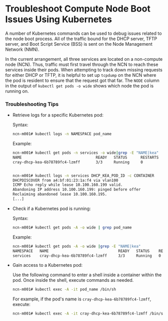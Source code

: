 # Troubleshoot Compute Node Boot Issues Using Kubernetes

A number of Kubernetes commands can be used to debug issues related to the node boot process. All of the traffic bound for the DHCP server, TFTP server, and Boot Script Service \(BSS\) is sent on the Node Management Network \(NMN\).

In the current arrangement, all three services are located on a non-compute node \(NCN\). Thus, traffic must first travel through the NCN to reach these services inside their pods. When attempting to track down missing requests for either DHCP or TFTP, it is helpful to set up `tcpdump` on the NCN where the pod is resident to ensure that the request got that far. The `NODE` column in the output of `kubectl get pods -o wide` shows which node the pod is running on.

### Troubleshooting Tips

-   Retrieve logs for a specific Kubernetes pod:

    Syntax:

    ```bash
    ncn-m001# kubectl logs -n NAMESPACE pod_name
    ```

    Example:

    ```bash
    ncn-m001# kubectl get pods -n services -o wide|grep -E "NAME|kea"
    NAME                                 READY   STATUS      RESTARTS   AGE     IP            NODE       NOMINATED NODE   READINESS GATES
    cray-dhcp-kea-6b78789fc4-lzmff       3/3     Running     0          5d12h   10.42.0.30    ncn-w002   <none>           <none>


    ncn-m001# kubectl logs -n services DHCP_KEA_POD_ID -c CONTAINER
    DHCPDISCOVER from a4:bf:01:23:1a:f4 via vlan100
    ICMP Echo reply while lease 10.100.160.199 valid.
    Abandoning IP address 10.100.160.199: pinged before offer
    Reclaiming abandoned lease 10.100.160.195.
    [...]
    ```

-   Check if a Kubernetes pod is running:

    Syntax:

    ```bash
    ncn-m001# kubectl get pods -A -o wide | grep pod_name
    ```

    Example:

    ```bash
    ncn-m001# kubectl get pods -A -o wide |grep -E "NAME|kea"
    NAMESPACE   NAME                               READY   STATUS    RESTARTS   AGE     IP            NODE       NOMINATED NODE   READINESS GATES
    services    cray-dhcp-kea-6b78789fc4-lzmff     3/3     Running   0          5d12h   10.42.0.30    ncn-w002   <none>           <none>
    ```

-   Gain access to a Kubernetes pod:

    Use the following command to enter a shell inside a container within the pod. Once inside the shell, execute commands as needed.

    ```bash
    ncn-m001# kubectl exec -A -it pod_name /bin/sh
    ```

    For example, if the pod's name is `cray-dhcp-kea-6b78789fc4-lzmff`, execute:

    ```bash
    ncn-m001# kubectl exec -A -it cray-dhcp-kea-6b78789fc4-lzmff /bin/sh
    ```

